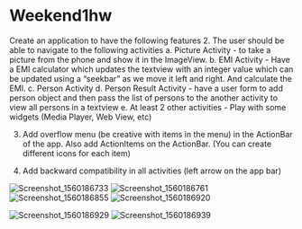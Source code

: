 # Weekend1hw
Create an application to have the following features
2. The user should be able to navigate to the following activities
	a. Picture Activity
		- to take a picture from the phone and show it in the ImageView.
	b. EMI Activity
		- Have a EMI calculator which updates the textview with an integer value which can be updated using a “seekbar” as we move it left and right. And calculate the EMI.
	c. Person Activity
	d. Person Result Activity
		- have a user form to add person object and then pass the list of persons to the another activity to view all persons in a textview
	e.  At least 2 other activities
		- Play with some widgets (Media Player, Web View, etc)
	
3. Add overflow menu (be creative with items in the menu) in the ActionBar of the app. Also add ActionItems on the ActionBar. (You can create different icons for each item)

5. Add backward compatibility in all activities (left arrow on the app bar)

![Screenshot_1560186733](https://user-images.githubusercontent.com/51377425/59213248-6c454880-8b82-11e9-8a62-52188bd6ecb4.png)
![Screenshot_1560186761](https://user-images.githubusercontent.com/51377425/59213252-6e0f0c00-8b82-11e9-87ea-0de7a6a07ffd.png)
![Screenshot_1560186855](https://user-images.githubusercontent.com/51377425/59213274-79623780-8b82-11e9-9c3d-9fa69b21c53d.png)
![Screenshot_1560186920](https://user-images.githubusercontent.com/51377425/59213376-bfb79680-8b82-11e9-965e-8a412a2d8d05.png)

![Screenshot_1560186929](https://user-images.githubusercontent.com/51377425/59213287-7f581880-8b82-11e9-8719-575b426f3de5.png)
![Screenshot_1560186939](https://user-images.githubusercontent.com/51377425/59213292-81ba7280-8b82-11e9-864f-4dfb3297af19.png)
